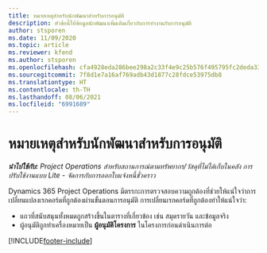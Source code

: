 ```yaml
---
title: หมายเหตุสำหรับนักพัฒนาสำหรับการอนุมัติ
description: หัวข้อนี้ให้ข้อมูลนักพัฒนาเพิ่มเติมเกี่ยวกับการทำงานกับการอนุมัติ
author: stsporen
ms.date: 11/09/2020
ms.topic: article
ms.reviewer: kfend
ms.author: stsporen
ms.openlocfilehash: cfa4928eda286bee298a2c33f4e9c25b576f495795fc2deda33b393e372465b1
ms.sourcegitcommit: 7f8d1e7a16af769adb43d1877c28fdce53975db8
ms.translationtype: HT
ms.contentlocale: th-TH
ms.lasthandoff: 08/06/2021
ms.locfileid: "6991689"
---
```

# <a name="developer-notes-for-approvals"></a>หมายเหตุสำหรับนักพัฒนาสำหรับการอนุมัติ

_**นำไปใช้กับ:** Project Operations สำหรับสถานการณ์ตามทรัพยากร/วัสดุที่ไม่ได้เก็บในคลัง การปรับใช้งานแบบ Lite - จัดการกับการออกใบแจ้งหนี้ชั่วคราว_

Dynamics 365 Project Operations มีตรรกะการตรวจสอบความถูกต้องที่ช่วยให้แน่ใจว่าการเปลี่ยนแปลงเรกคอร์ดที่ถูกต้องผ่านขั้นตอนการอนุมัติ การเปลี่ยนเรกคอร์ดที่ถูกต้องทำให้แน่ใจว่า: 

  - แถวที่สนับสนุนทั้งหมดถูกสร้างขึ้นในตารางที่เกี่ยวข้อง เช่น สมุดรายวัน และข้อมูลจริง
  - ผู้อนุมัติถูกทำเครื่องหมายเป็น **ผู้อนุมัติโครงการ** ในโครงการก่อนดำเนินการต่อ


[!INCLUDE[footer-include](../includes/footer-banner.md)]